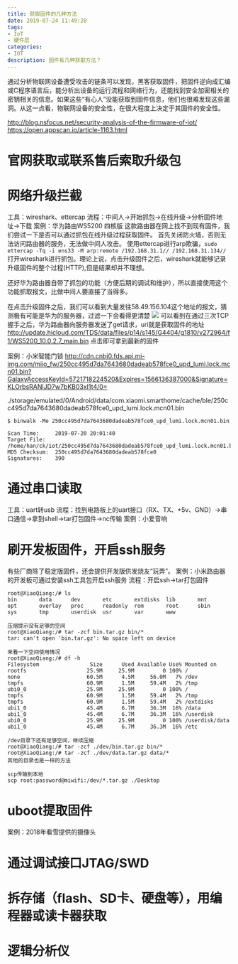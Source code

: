 ```yaml
---
title: 获取固件的几种方法
date: 2019-07-24 11:49:28
tags:
- IoT
- 硬件层
categories:
- IOT
description: 固件有几种获取方法？
---
```


通过分析物联网设备遭受攻击的链条可以发现，黑客获取固件，把固件逆向成汇编或C程序语言后，能分析出设备的运行流程和网络行为，还能找到安全加密相关的密钥相关的信息。如果这些“有心人”没能获取到固件信息，他们也很难发现这些漏洞。从这一点看，物联网设备的安全性，在很大程度上决定于其固件的安全性。

http://blog.nsfocus.net/security-analysis-of-the-firmware-of-iot/
https://open.appscan.io/article-1163.html


# 官网获取或联系售后索取升级包

# 网络升级拦截
工具：wireshark、ettercap
流程：中间人->开始抓包->在线升级->分析固件地址->下载
案例：华为路由WS5200 四核版
这款路由器在网上找不到现有固件，我们尝试一下是否可以通过抓包在线升级过程获取固件。
首先关闭防火墙，否则无法访问路由器的服务，无法做中间人攻击。
使用ettercap进行arp欺骗，`sudo ettercap -Tq -i ens33 -M arp:remote /192.168.31.1// /192.168.31.134//`
打开wireshark进行抓包。理论上说，点击升级固件之后，wireshark就能够记录升级固件的整个过程(HTTP),但是结果却并不理想。

还好华为路由器自带了抓包的功能（方便后期的调试和维护），所以直接使用这个功能抓取报文，比做中间人要直接了当得多。

在点击升级固件之后，我们可以看到大量发往58.49.156.104这个地址的报文，猜测极有可能是华为的服务器，过滤一下会看得更清楚
![](https://res.cloudinary.com/dozyfkbg3/image/upload/v1563606353/samples/1.png)
可以看到在通过三次TCP握手之后，华为路由器向服务器发送了get请求，uri就是获取固件的地址 http://update.hicloud.com/TDS/data/files/p14/s145/G4404/g1810/v272964/f1/WS5200_10.0.2.7_main.bin
点击即可拿到最新的固件

案例：小米智能门锁
http://cdn.cnbj0.fds.api.mi-img.com/miio_fw/250cc495d7da7643680dadeab578fce0_upd_lumi.lock.mcn01.bin?GalaxyAccessKeyId=5721718224520&Expires=1566136387000&Signature=KLOrbsRANlJD7w7bKB03xI1t4/0=


./storage/emulated/0/Android/data/com.xiaomi.smarthome/cache/ble/250cc495d7da7643680dadeab578fce0_upd_lumi.lock.mcn01.bin

```
$ binwalk -Me 250cc495d7da7643680dadeab578fce0_upd_lumi.lock.mcn01.bin

Scan Time:     2019-07-20 20:01:40
Target File:   /home/han/ck/iot/250cc495d7da7643680dadeab578fce0_upd_lumi.lock.mcn01.bin
MD5 Checksum:  250cc495d7da7643680dadeab578fce0
Signatures:    390
```


# 通过串口读取
工具：uart转usb
流程：找到电路板上的uart接口（RX、TX、+5v、GND）->串口通信->拿到shell->tar打包固件->nc传输
案例：小爱音响

# 刷开发板固件，开启ssh服务
有些厂商除了稳定版固件，还会提供开发版供发烧友“玩弄”。
案例：小米路由器的开发板可通过安装ssh工具包开启ssh服务
流程：开启ssh->tar打包固件
```
root@XiaoQiang:/# ls
bin       data      dev       etc       extdisks  lib       mnt       opt       overlay   proc      readonly  rom       root      sbin      sys       tmp       userdisk  usr       var       www

压缩提示没有足够的空间
root@XiaoQiang:/# tar -zcf bin.tar.gz bin/*
tar: can't open 'bin.tar.gz': No space left on device

来看一下空间使用情况
root@XiaoQiang:/# df -h
Filesystem                Size      Used Available Use% Mounted on
rootfs                   25.9M     25.9M         0 100% /
none                     60.5M      4.5M     56.0M   7% /dev
tmpfs                    60.9M      1.5M     59.4M   2% /tmp
ubi0_0                   25.9M     25.9M         0 100% /
tmpfs                    60.9M      1.5M     59.4M   2% /tmp
tmpfs                    60.9M      1.5M     59.4M   2% /extdisks
ubi1_0                   45.4M      6.7M     36.3M  16% /data
ubi1_0                   45.4M      6.7M     36.3M  16% /userdisk
ubi0_0                   25.9M     25.9M         0 100% /userdisk/data
ubi1_0                   45.4M      6.7M     36.3M  16% /etc

/dev目录下还有足够空间，继续压缩
root@XiaoQiang:/# tar -zcf ./dev/bin.tar.gz bin/*
root@XiaoQiang:/# tar -zcf ./dev/data.tar.gz data/*
其他的目录也是一样的方法

scp传输到本地
scp root:password@miwifi:/dev/*.tar.gz ./Desktop
```
# uboot提取固件
案例：2018年看雪提供的摄像头
# 通过调试接口JTAG/SWD
# 拆存储（flash、SD卡、硬盘等），用编程器或读卡器获取
# 逻辑分析仪
